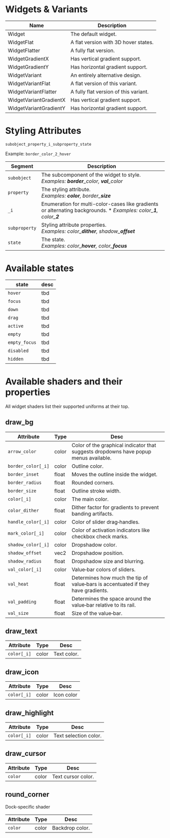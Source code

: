 # Widgets & Variants

| Name                   | Description                           |
| ---------------------- | ------------------------------------- |
| Widget                 | The default widget.                   |
| WidgetFlat             | A flat version with 3D hover states.  |
| WidgetFlatter          | A fully flat version.                 |
| WidgetGradientX        | Has vertical gradient support.        |
| WidgetGradientY        | Has horizontal gradient support.      |
| WidgetVariant          | An entirely alternative design.       |
| WidgetVariantFlat      | A flat version of this variant.       |
| WidgetVariantFlatter   | A fully flat version of this variant. |
| WidgetVariantGradientX | Has vertical gradient support.        |
| WidgetVariantGradientY | Has horizontal gradient support.      |

# Styling Attributes
`subobject_property_i_subproperty_state`

Example: `border_color_2_hover`

| Segment       | Description                                                                                                           |
| ------------- | --------------------------------------------------------------------------------------------------------------------- |
| `subobject`   | The subcomponent of the widget to style.<br>*Examples: **border**\_color, **val**\_color*                             |
| `property`    | The styling attribute.<br>*Examples: **color**, border\_**size***                                                     |
| `_i`          | Enumeration for multi-color-cases like gradients or alternating backgrounds. * *Examples: color\_**1**, color\_**2*** |
| `subproperty` | Styling attribute properties.<br>*Examples: color\_**dither**, shadow\_**offset***                                    |
| `state`       | The state.<br>*Examples: color\_**hover**, color\_**focus***                                                          |

# Available states

| state         | desc |
| ------------- | ---- |
| `hover`       | tbd  |
| `focus`       | tbd  |
| `down`        | tbd  |
| `drag`        | tbd  |
| `active`      | tbd  |
| `empty`       | tbd  |
| `empty_focus` | tbd  |
| `disabled`    | tbd  |
| `hidden`      | tbd  |


# Available shaders and their properties
All widget shaders list their supported uniforms at their top.
## draw_bg
| Attribute          | Type  | Desc                                                                                 |
| ------------------ | ----- | ------------------------------------------------------------------------------------ |
| `arrow_color`      | color | Color of the graphical indicator that suggests dropdowns have popup menus available. |
| `border_color[_i]` | color | Outline color.                                                                       |
| `border_inset`     | float | Moves the outline inside the widget.                                                 |
| `border_radius`    | float | Rounded corners.                                                                     |
| `border_size`      | float | Outline stroke width.                                                                |
| `color[_i]`        | color | The main color.                                                                      |
| `color_dither`     | float | Dither factor for gradients to prevent banding artifacts.                            |
| `handle_color[_i]` | color | Color of slider drag‑handles.                                                        |
| `mark_color[_i]`   | color | Color of activation indicators like checkbox check marks.                            |
| `shadow_color[_i]` | color | Dropshadow color.                                                                    |
| `shadow_offset`    | vec2  | Dropshadow position.                                                                 |
| `shadow_radius`    | float | Dropshadow size and blurring.                                                        |
| `val_color[_i]`    | color | Value‑bar colors of sliders.                                                         |
| `val_heat`         | float | Determines how much the tip of value‑bars is accentuated if they have gradients.     |
| `val_padding`      | float | Determines the space around the value‑bar relative to its rail.                      |
| `val_size`         | float | Size of the value‑bar.                                                               |

## draw_text

| Attribute   | Type  | Desc        |
| ----------- | ----- | ----------- |
| `color[_i]` | color | Text color. |

## draw_icon
| Attribute   | Type  | Desc       |
| ----------- | ----- | ---------- |
| `color[_i]` | color | Icon color |

## draw_highlight
| Attribute   | Type  | Desc                  |
| ----------- | ----- | --------------------- |
| `color[_i]` | color | Text selection color. |

## draw_cursor
| Attribute | Type  | Desc               |
| --------- | ----- | ------------------ |
| `color`   | color | Text cursor color. |
## round_corner
Dock-specific shader

| Attribute | Type  | Desc            |
| --------- | ----- | --------------- |
| `color`   | color | Backdrop color. |